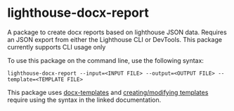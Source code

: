 # lighthouse-docx-report
A package to create docx reports based on lighthouse JSON data. Requires an JSON export from either the Lighthouse CLI or DevTools. 
This package currently supports CLI usage only

To use this package on the command line, use the following syntax: 
```
lighthouse-docx-report --input=<INPUT FILE> --output=<OUTPUT FILE> --template=<TEMPLATE FILE>
```
This package uses [docx-templates](https://github.com/guigrpa/docx-templates) and 
[creating/modifying templates](https://github.com/guigrpa/docx-templates#writing-templates) require using the syntax in the linked documentation. 

